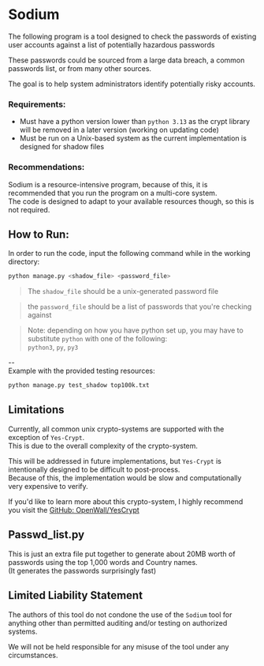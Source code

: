 # Sodium

The following program is a tool designed to check the passwords of
existing user accounts against a list of potentially hazardous passwords

These passwords could be sourced from a large data breach, a common passwords list,
or from many other sources. 

The goal is to help system administrators identify potentially risky accounts.

### Requirements:

- Must have a python version lower than `python 3.13` as the crypt library will be removed in a later version (working on updating code)
- Must be run on a Unix-based system as the current implementation is designed for shadow files

### Recommendations:

Sodium is a resource-intensive program, because of this, it is recommended that you run the program on a multi-core system.  
The code is designed to adapt to your available resources though, so this is not required.

## How to Run:

In order to run the code, input the following command while in the working directory:

```bash
python manage.py <shadow_file> <password_file>
```
> The `shadow_file` should be a unix-generated password file

> the `password_file` should be a list of passwords that you're checking against

> Note: depending on how you have python set up, you may have to substitute `python`
> with one of the following:  
> `python3`, `py`, `py3`

--  
Example with the provided testing resources:

```bash
python manage.py test_shadow top100k.txt
```

## Limitations

Currently, all common unix crypto-systems are supported with the exception of `Yes-Crypt`.  
This is due to the overall complexity of the crypto-system.

This will be addressed in future implementations, but `Yes-Crypt` is intentionally designed to be difficult to post-process.  
Because of this, the implementation would be slow and computationally very expensive to verify.

If you'd like to learn more about this crypto-system, I highly recommend you visit the [GitHub: OpenWall/YesCrypt](https://github.com/openwall/yescrypt)

## Passwd_list.py

This is just an extra file put together to generate about 20MB worth of passwords using the top 1,000 words and Country names.  
(It generates the passwords surprisingly fast)

## Limited Liability Statement

The authors of this tool do not condone the use of the `Sodium` tool for anything other than permitted auditing and/or testing on authorized systems.

We will not be held responsible for any misuse of the tool under any circumstances.
